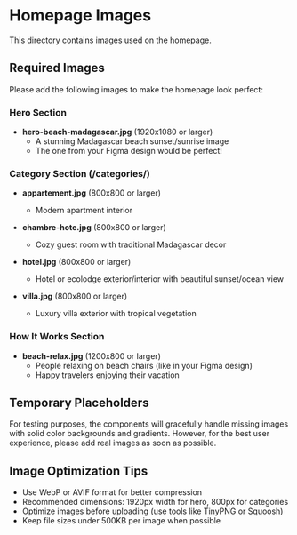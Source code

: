 # Homepage Images

This directory contains images used on the homepage.

## Required Images

Please add the following images to make the homepage look perfect:

### Hero Section
- **hero-beach-madagascar.jpg** (1920x1080 or larger)
  - A stunning Madagascar beach sunset/sunrise image
  - The one from your Figma design would be perfect!

### Category Section (/categories/)
- **appartement.jpg** (800x800 or larger)
  - Modern apartment interior

- **chambre-hote.jpg** (800x800 or larger)
  - Cozy guest room with traditional Madagascar decor

- **hotel.jpg** (800x800 or larger)
  - Hotel or ecolodge exterior/interior with beautiful sunset/ocean view

- **villa.jpg** (800x800 or larger)
  - Luxury villa exterior with tropical vegetation

### How It Works Section
- **beach-relax.jpg** (1200x800 or larger)
  - People relaxing on beach chairs (like in your Figma design)
  - Happy travelers enjoying their vacation

## Temporary Placeholders

For testing purposes, the components will gracefully handle missing images with solid color backgrounds and gradients. However, for the best user experience, please add real images as soon as possible.

## Image Optimization Tips

- Use WebP or AVIF format for better compression
- Recommended dimensions: 1920px width for hero, 800px for categories
- Optimize images before uploading (use tools like TinyPNG or Squoosh)
- Keep file sizes under 500KB per image when possible
